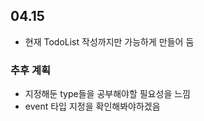 ## 04.15

- 현재 TodoList 작성까지만 가능하게 만들어 둠

### 추후 계획

- 지정해둔 type들을 공부해야할 필요성을 느낌
- event 타입 지정을 확인해봐야하겠음
